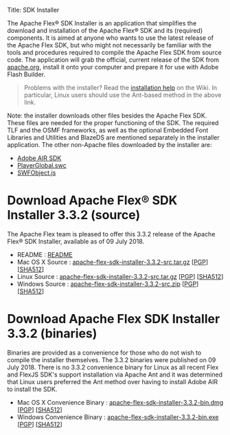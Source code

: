 Title:     SDK Installer

The Apache Flex® SDK Installer is an application that simplifies the download and installation of the Apache Flex® SDK and its (required) components. It is aimed at anyone who wants to use the latest release of the Apache Flex SDK, but who might not necessarily be familiar with the tools and procedures required to compile the Apache Flex SDK from source code. The application will grab the official, current release of the SDK from [apache.org](/download.html), install it onto your computer and prepare it for use with Adobe Flash Builder.

> Problems with the installer? Read the [installation help](https://cwiki.apache.org/confluence/display/FLEX/Installation+help) on the Wiki.
> In particular, Linux users should use the Ant-based method in the above link.

Note: the installer downloads other files besides the Apache Flex SDK. These files are needed for the proper functioning of the SDK. The required TLF and the OSMF frameworks, as well as the optional Embedded Font Libraries and Utilities and BlazeDS are mentioned separately in the installer application. The other non-Apache files downloaded by the installer are:

 - [Adobe AIR SDK][6]
 - [PlayerGlobal.swc][7]
 - [SWFObject.js][8]

# Download Apache Flex® SDK Installer 3.3.2 (source)

The Apache Flex team is pleased to offer this 3.3.2 release of the Apache Flex® SDK Installer, available as of 09 July 2018.

  - README : [README][5]
  - Mac OS X Source : [apache-flex-sdk-installer-3.3.2-src.tar.gz][1] [[PGP](https://dist.apache.org/repos/dist/release/flex/installer/3.3.2/apache-flex-sdk-installer-3.3.2-src.tar.gz.asc)] [[SHA512](https://dist.apache.org/repos/dist/release/flex/installer/3.3.2/apache-flex-sdk-installer-3.3.2-src.tar.gz.sha512)]
  - Linux Source : [apache-flex-sdk-installer-3.3.2-src.tar.gz][1] [[PGP](https://dist.apache.org/repos/dist/release/flex/installer/3.3.2/apache-flex-sdk-installer-3.3.2-src.tar.gz.asc)] [[SHA512](https://dist.apache.org/repos/dist/release/flex/installer/3.3.2/apache-flex-sdk-installer-3.3.2-src.tar.gz.sha512)]
  - Windows Source : [apache-flex-sdk-installer-3.3.2-src.zip][2] [[PGP](https://dist.apache.org/repos/dist/release/flex/installer/3.3.2/apache-flex-sdk-installer-3.3.2-src.zip.asc)] [[SHA512](https://dist.apache.org/repos/dist/release/flex/installer/3.3.2/apache-flex-sdk-installer-3.3.2-src.zip.sha512)]

# Download Apache Flex SDK Installer 3.3.2 (binaries)

Binaries are provided as a convenience for those who do not wish to compile the installer themselves. The 3.3.2 binaries were published on 09 July 2018. There is no 3.3.2 convenience binary for Linux as all recent Flex and FlexJS SDK's support installation via Apache Ant and it was determined that Linux users preferred the Ant method over having to install Adobe AIR to install the SDK.

  - Mac OS X Convenience Binary : [apache-flex-sdk-installer-3.3.2-bin.dmg][3] [[PGP](https://dist.apache.org/repos/dist/release/flex/installer/3.3.2/binaries/apache-flex-sdk-installer-3.3.2-bin.dmg.asc)] [[SHA512](https://dist.apache.org/repos/dist/release/flex/installer/3.3.2/binaries/apache-flex-sdk-installer-3.3.2-bin.dmg.sha512)]
  - Windows Convenience Binary : [apache-flex-sdk-installer-3.3.2-bin.exe][4] [[PGP](https://dist.apache.org/repos/dist/release/flex/installer/3.3.2/binaries/apache-flex-sdk-installer-3.3.2-bin.exe.asc)] [[SHA512](https://dist.apache.org/repos/dist/release/flex/installer/3.3.2/binaries/apache-flex-sdk-installer-3.3.2-bin.exe.sha512)]

  [1]: https://www.apache.org/dyn/closer.lua/flex/installer/3.3.2/apache-flex-sdk-installer-3.3.2-src.tar.gz
  [2]: https://www.apache.org/dyn/closer.lua/flex/installer/3.3.2/apache-flex-sdk-installer-3.3.2-src.zip
  [3]: https://www.apache.org/dyn/closer.lua/flex/installer/3.3.2/binaries/apache-flex-sdk-installer-3.3.2-bin.dmg
  [4]: https://www.apache.org/dyn/closer.lua/flex/installer/3.3.2/binaries/apache-flex-sdk-installer-3.3.2-bin.exe
  [5]: https://dist.apache.org/repos/dist/release/flex/installer/3.3.2/READme
  [6]: https://www.adobe.com/devnet/air/air-sdk-download.html
  [7]: https://www.adobe.com/support/flashplayer/downloads.html
  [8]: https://code.google.com/p/swfobject/
